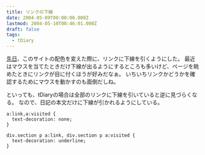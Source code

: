 ```yaml
---
title: リンクの下線
date: 2004-05-09T00:00:00.000Z
lastmod: 2004-05-10T00:46:01.000Z
draft: false
tags:
  - tDiary
---
```


[先日](/posts/20040507/p01)、このサイトの配色を変えた際に、リンクに下線を引くようにした。 最近はマウスを当てたときだけ下線が出るようにするところも多いけど、ページを眺めたときにリンクが目に付くほうが好みだなぁ。 いちいちリンクかどうかを確認するためにマウスを動かすのも面倒だしね。

といっても、tDiaryの場合は全部のリンクに下線を引いていると逆に見づらくなる。 なので、日記の本文だけに下線が引かれるようにしている。

```
a:link,a:visited {
  text-decoration: none;
}

div.section p a:link, div.section p a:visited {
  text-decoration: underline;
}
```

